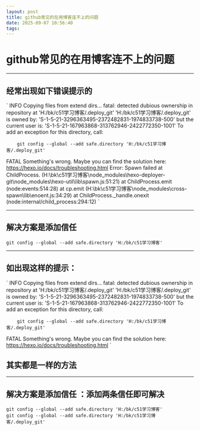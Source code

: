 ```yaml
---
layout: post
title: github常见的在用博客连不上的问题
date: 2025-09-07 10:56:40
tags:
---
```


# github常见的在用博客连不上的问题

---

## 经常出现如下错误提示的
`
INFO  Copying files from extend dirs...
fatal: detected dubious ownership in repository at 'H:/bk/c51学习博客/.deploy_git'
'H:/bk/c51学习博客/.deploy_git' is owned by:
        'S-1-5-21-3296363495-2372482831-1974833738-500'
but the current user is:
        'S-1-5-21-167963868-313762946-2422772350-1001'
To add an exception for this directory, call:

        git config --global --add safe.directory 'H:/bk/c51学习博客/.deploy_git'
FATAL Something's wrong. Maybe you can find the solution here: https://hexo.io/docs/troubleshooting.html
Error: Spawn failed
    at ChildProcess.<anonymous> (H:\bk\c51学习博客\node_modules\hexo-deployer-git\node_modules\hexo-util\lib\spawn.js:51:21)
    at ChildProcess.emit (node:events:514:28)
    at cp.emit (H:\bk\c51学习博客\node_modules\cross-spawn\lib\enoent.js:34:29)
    at ChildProcess._handle.onexit (node:internal/child_process:294:12)
`

---

## 解决方案是添加信任
```
git config --global --add safe.directory 'H:/bk/c51学习博客'
```

---

## 如出现这样的提示：
`
INFO  Copying files from extend dirs...
fatal: detected dubious ownership in repository at 'H:/bk/c51学习博客/.deploy_git'
'H:/bk/c51学习博客/.deploy_git' is owned by:
        'S-1-5-21-3296363495-2372482831-1974833738-500'
but the current user is:
        'S-1-5-21-167963868-313762946-2422772350-1001'
To add an exception for this directory, call:

        git config --global --add safe.directory 'H:/bk/c51学习博客/.deploy_git'
FATAL Something's wrong. Maybe you can find the solution here: https://hexo.io/docs/troubleshooting.html
`
## 其实都是一样的方法
---

## 解决方案是添加信任 ：添加两条信任即可解决
```
git config --global --add safe.directory 'H:/bk/c51学习博客'
git config --global --add safe.directory 'H:/bk/c51学习博客/.deploy_git'
```

